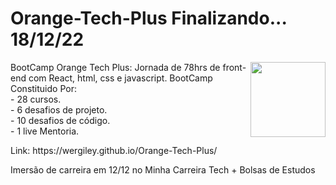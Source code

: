 <div>
<h1>Orange-Tech-Plus Finalizando... 18/12/22</h1>
<img src="./img/InsígniaOrangeTechInter.png" width="120px" align="right">

<p>BootCamp Orange Tech Plus:  Jornada de 78hrs de front-end com React, html, css e javascript.
BootCamp Constituido Por:<br>
- 28 cursos.<br>
- 6 desafios de projeto.<br>
- 10 desafios de código.<br>
- 1 live Mentoria.
</p>
<p>Link: https://wergiley.github.io/Orange-Tech-Plus/</p>

<p>Imersão de carreira em 12/12 no Minha Carreira Tech + Bolsas de Estudos</p>
</div>


